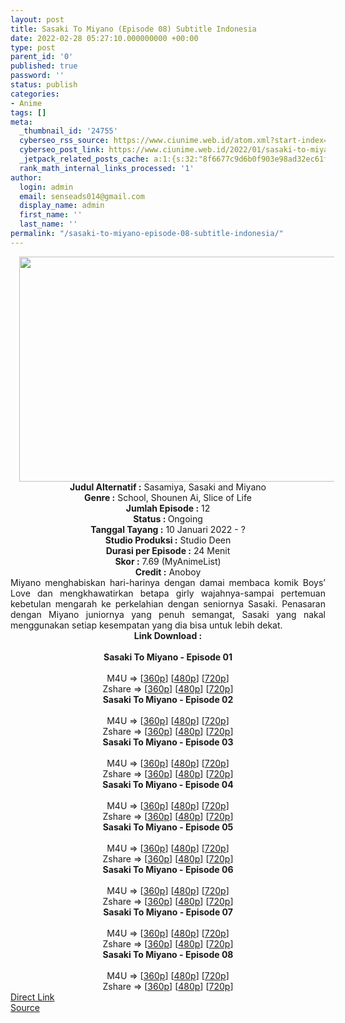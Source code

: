 ```yaml
---
layout: post
title: Sasaki To Miyano (Episode 08) Subtitle Indonesia
date: 2022-02-28 05:27:10.000000000 +00:00
type: post
parent_id: '0'
published: true
password: ''
status: publish
categories:
- Anime
tags: []
meta:
  _thumbnail_id: '24755'
  cyberseo_rss_source: https://www.ciunime.web.id/atom.xml?start-index=1
  cyberseo_post_link: https://www.ciunime.web.id/2022/01/sasaki-to-miyano-subtitle-indonesia.html
  _jetpack_related_posts_cache: a:1:{s:32:"8f6677c9d6b0f903e98ad32ec61f8deb";a:2:{s:7:"expires";i:1654668825;s:7:"payload";a:3:{i:0;a:1:{s:2:"id";i:25137;}i:1;a:1:{s:2:"id";i:25076;}i:2;a:1:{s:2:"id";i:24967;}}}}
  rank_math_internal_links_processed: '1'
author:
  login: admin
  email: senseads014@gmail.com
  display_name: admin
  first_name: ''
  last_name: ''
permalink: "/sasaki-to-miyano-episode-08-subtitle-indonesia/"
---
```

<div class="separator" style="clear: both; text-align: center;"><a href="https://blogger.googleusercontent.com/img/a/AVvXsEjurGxUHkFQL152a7PVIbXTUdy269ume6k66xjaOif9JIPTqLfUP20wL2UdTOVj3OJ7SuZiQtuNmn4j4Tm3pOQt48PMuWi0N9T-6BsZ01w4cSRZKT18W_DFe372C6PRy4xwWYlem0TNo_5GiM2hNqcJAPOd8TVcaAtvVP8BHiJYrb-UMCn4SdEFZfi2=s1280" style="margin-left: 1em; margin-right: 1em;"><img border="0" data-original-height="720" data-original-width="1280" height="360" src="{{ site.baseurl }}/assets/2022/02/AVvXsEjurGxUHkFQL152a7PVIbXTUdy269ume6k66xjaOif9JIPTqLfUP20wL2UdTOVj3OJ7SuZiQtuNmn4j4Tm3pOQt48PMuWi0N9T-6BsZ01w4cSRZKT18W_DFe372C6PRy4xwWYlem0TNo_5GiM2hNqcJAPOd8TVcaAtvVP8BHiJYrb-UMCn4SdEFZfi2=w640-h360" width="640" /></a></div>
<div class="separator" style="clear: both; text-align: center;"></div>
<div style="text-align: center;"><b>Judul</b><b><b> Alternatif</b> :</b> Sasamiya, Sasaki and Miyano</div>
<div style="text-align: center;"><b><b>Genre :</b></b> School, Shounen Ai, Slice of Life</div>
<div style="text-align: center;"><b>Jumlah Episode :</b> 12<br /><b>Status :&nbsp;</b>Ongoing<br /><b>Tanggal Tayang :</b> 10 Januari 2022 - ?<br /><b>Studio Produksi :</b>&nbsp;Studio Deen<br /><b>Durasi per Episode :</b> 24 Menit</div>
<div style="text-align: center;"><b>Skor :</b> 7.69 (MyAnimeList)</div>
<div style="text-align: center;"><b>Credit :</b>&nbsp;Anoboy</div>
<div style="text-align: center;"></div>
<div style="text-align: justify;">Miyano menghabiskan hari-harinya dengan damai membaca komik Boys’ Love dan mengkhawatirkan betapa girly wajahnya-sampai pertemuan kebetulan mengarah ke perkelahian dengan seniornya Sasaki. Penasaran dengan Miyano juniornya yang penuh semangat, Sasaki yang nakal menggunakan setiap kesempatan yang dia bisa untuk lebih dekat.</div>
<div style="text-align: justify;"></div>
<div style="text-align: justify;"></div>
<div style="text-align: center;">
<div style="text-align: center;">
<div style="text-align: left;">
<div style="text-align: center;"><b>Link Download :</b></div>
<div style="text-align: center;"><b><br /></b></div>
<div style="text-align: center;"><span style="text-align: left;"><b>Sasaki To Miyano&nbsp;</b></span><b>- Episode 01</b></div>
<div style="text-align: center;"><b><br /></b></div>
<div style="text-align: center;">M4U =&gt; [<a href="https://www.mp4upload.com/b1qy308d9mlf" target="_blank" rel="noopener">360p</a>] [<a href="https://www.mp4upload.com/1emvehv15mve" target="_blank" rel="noopener">480p</a>] [<a href="https://www.mp4upload.com/orwpf72lnwdo" target="_blank" rel="noopener">720p</a>]</div>
<div style="text-align: center;">Zshare =&gt; [<a href="https://www66.zippyshare.com/v/bO1a08Od/file.html" target="_blank" rel="noopener">360p</a>] [<a href="https://www66.zippyshare.com/v/WGim2agD/file.html" target="_blank" rel="noopener">480p</a>] [<a href="https://www7.zippyshare.com/v/zxdIoBNG/file.html" target="_blank" rel="noopener">720p</a>]</div>
<div style="text-align: center;"></div>
<div style="text-align: center;">
<div><span style="text-align: left;"><b>Sasaki To Miyano&nbsp;</b></span><b>- Episode 02</b></div>
<div><b><br /></b></div>
<div>M4U =&gt; [<a href="http://www.solidfiles.com/v/jQpGM8mxVv3mP" target="_blank" rel="noopener">360p</a>] [<a href="http://www.solidfiles.com/v/a4D6GYekXmyky" target="_blank" rel="noopener">480p</a>] [<a href="http://www.solidfiles.com/v/m2RvrA23x7nvn" target="_blank" rel="noopener">720p</a>]</div>
<div>Zshare =&gt; [<a href="https://www52.zippyshare.com/v/F57Wu9Ak/file.html" target="_blank" rel="noopener">360p</a>] [<a href="https://www52.zippyshare.com/v/sSoTRpmq/file.html" target="_blank" rel="noopener">480p</a>] [<a href="https://www52.zippyshare.com/v/XQ2BknM8/file.html" target="_blank" rel="noopener">720p</a>]</div>
<div></div>
<div>
<div><span style="text-align: left;"><b>Sasaki To Miyano&nbsp;</b></span><b>- Episode 03</b></div>
<div><b><br /></b></div>
<div>M4U =&gt; [<a href="http://www.solidfiles.com/v/Qne2MpZ3PdByW" target="_blank" rel="noopener">360p</a>] [<a href="http://www.solidfiles.com/v/GW4nKXDmPdy8N" target="_blank" rel="noopener">480p</a>] [<a href="http://www.solidfiles.com/v/ze83akkaMXm56" target="_blank" rel="noopener">720p</a>]</div>
<div>Zshare =&gt; [<a href="https://www42.zippyshare.com/v/jfpx5Gqa/file.html" target="_blank" rel="noopener">360p</a>] [<a href="https://www42.zippyshare.com/v/sOnVVh3c/file.html" target="_blank" rel="noopener">480p</a>] [<a href="https://www42.zippyshare.com/v/Y0pAgzI6/file.html" target="_blank" rel="noopener">720p</a>]</div>
</div>
<div></div>
<div>
<div><span style="text-align: left;"><b>Sasaki To Miyano&nbsp;</b></span><b>- Episode 04</b></div>
<div><b><br /></b></div>
<div>M4U =&gt; [<a href="https://www.mp4upload.com/7x9pu479rgw1" target="_blank" rel="noopener">360p</a>] [<a href="https://www.mp4upload.com/77j8d1divkm2" target="_blank" rel="noopener">480p</a>] [<a href="https://www.mp4upload.com/fi7ko0x48rd8" target="_blank" rel="noopener">720p</a>]</div>
<div>Zshare =&gt; [<a href="https://www6.zippyshare.com/v/wX9XUvjq/file.html" target="_blank" rel="noopener">360p</a>] [<a href="https://www6.zippyshare.com/v/ndNzkTCw/file.html" target="_blank" rel="noopener">480p</a>] [<a href="https://www6.zippyshare.com/v/3hAqHJ4o/file.html" target="_blank" rel="noopener">720p</a>]</div>
</div>
<div></div>
<div>
<div><span style="text-align: left;"><b>Sasaki To Miyano&nbsp;</b></span><b>- Episode 05</b></div>
<div><b><br /></b></div>
<div>M4U =&gt; [<a href="http://www.solidfiles.com/v/MWmxNGV5QDrxe" target="_blank" rel="noopener">360p</a>] [<a href="http://www.solidfiles.com/v/8ZDQLKBr5Nz5L" target="_blank" rel="noopener">480p</a>] [<a href="http://www.solidfiles.com/v/MWmxNGPyBgvGM" target="_blank" rel="noopener">720p</a>]</div>
<div>Zshare =&gt; [<a href="https://www85.zippyshare.com/v/3hlaNsXZ/file.html" target="_blank" rel="noopener">360p</a>] [<a href="https://www85.zippyshare.com/v/6l7r4U6C/file.html" target="_blank" rel="noopener">480p</a>] [<a href="https://www85.zippyshare.com/v/JnWqYZZ8/file.html" target="_blank" rel="noopener">720p</a>]</div>
</div>
<div></div>
<div>
<div><span style="text-align: left;"><b>Sasaki To Miyano&nbsp;</b></span><b>- Episode 06</b></div>
<div><b><br /></b></div>
<div>M4U =&gt; [<a href="http://www.solidfiles.com/v/QnAknV3n4Vyqp" target="_blank" rel="noopener">360p</a>] [<a href="http://www.solidfiles.com/v/DeDkeqmmRqD3y" target="_blank" rel="noopener">480p</a>] [<a href="http://www.solidfiles.com/v/2dxZd3m47r2mB" target="_blank" rel="noopener">720p</a>]</div>
<div>Zshare =&gt; [<a href="https://www54.zippyshare.com/v/DQw42YzT/file.html" target="_blank" rel="noopener">360p</a>] [<a href="https://www54.zippyshare.com/v/I3imRVK2/file.html" target="_blank" rel="noopener">480p</a>] [<a href="https://www54.zippyshare.com/v/4MLHIhY7/file.html" target="_blank" rel="noopener">720p</a>]</div>
</div>
<div></div>
<div>
<div><span style="text-align: left;"><b>Sasaki To Miyano&nbsp;</b></span><b>- Episode 07</b></div>
<div><b><br /></b></div>
<div>M4U =&gt; [<a href="http://www.solidfiles.com/v/5dx7Da6Zv2DA3" target="_blank" rel="noopener">360p</a>] [<a href="http://www.solidfiles.com/v/zeWYPRKPAQW6e" target="_blank" rel="noopener">480p</a>] [<a href="http://www.solidfiles.com/v/5dx7D3qjp7YWN" target="_blank" rel="noopener">720p</a>]</div>
<div>Zshare =&gt; [<a href="https://www76.zippyshare.com/v/otgoexDG/file.html" target="_blank" rel="noopener">360p</a>] [<a href="https://www76.zippyshare.com/v/i272yKQe/file.html" target="_blank" rel="noopener">480p</a>] [<a href="https://www76.zippyshare.com/v/JKKAuYOW/file.html" target="_blank" rel="noopener">720p</a>]</div>
</div>
<div></div>
<div>
<div><span style="text-align: left;"><b>Sasaki To Miyano&nbsp;</b></span><b>- Episode 08</b></div>
<div><b><br /></b></div>
<div>M4U =&gt; [<a href="http://www.solidfiles.com/v/5dZD72j2XqMam" target="_blank" rel="noopener">360p</a>] [<a href="http://www.solidfiles.com/v/3drn7GXKkKyzd" target="_blank" rel="noopener">480p</a>] [<a href="http://www.solidfiles.com/v/zegPYdAGG24jX" target="_blank" rel="noopener">720p</a>]</div>
<div>Zshare =&gt; [<a href="https://www24.zippyshare.com/v/2d9udjKK/file.html" target="_blank" rel="noopener">360p</a>] [<a href="https://www24.zippyshare.com/v/Bqwd1Cxf/file.html" target="_blank" rel="noopener">480p</a>] [<a href="https://www24.zippyshare.com/v/QfIWT14t/file.html" target="_blank" rel="noopener">720p</a>]</div>
</div>
</div>
</div>
</div>
</div>
<link rel="stylesheet" href="https://cdnjs.cloudflare.com/ajax/libs/font-awesome/4.7.0/css/font-awesome.min.css" />
<div class="divbtn"> <a href="https://handymansurrender.com/fihup8buzv?key=94550f7ce39444073321dde3b8782f97" class="btn"><i class="fa fa-download"></i> Direct Link</a> <br /><a href="https://www.ciunime.web.id/2022/01/sasaki-to-miyano-subtitle-indonesia.html">Source</a> </div>
